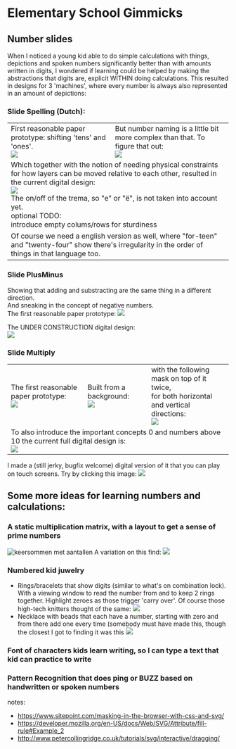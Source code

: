 # Elementary School Gimmicks

## Number slides
When I noticed a young kid able to do simple calculations with things, depictions and spoken numbers significantly better than with amounts written in digits, I wondered if learning could be helped by making the abstractions that digits are, explicit WITHIN doing calculations. This resulted in designs for 3 'machines', where every number is always also represented in an amount of depictions:

### Slide Spelling (Dutch):
<table><tr><td>
First reasonable paper prototype: shifting 'tens' and 'ones'.<br>
<img src="https://raw.githubusercontent.com/steltenpower/ElementarySchoolGimmicks/master/getallenuitspreker_samengesteld.jpg">
  </td><td>
But number naming is a little bit more complex than that. To figure that out:<br>
<img src="https://raw.githubusercontent.com/steltenpower/ElementarySchoolGimmicks/master/getallenuitspreker.jpg"></td></tr><tr><td colspan="3">
Which together with the notion of needing physical constraints for how layers can be moved relative to each other, resulted in the current digital design:<br><img src="https://github.com/steltenpower/ElementarySchoolGimmicks/blob/master/getal_in_letters_v0.svg"><br>
  The on/off of the trema, so "e" or "ë", is not taken into account yet.<br>
  optional TODO:<br>
  introduce empty colums/rows for sturdiness</td></tr>
  <tr><td colspan="3"> Of course we need a english version as well, where "for-teen" and "twenty-four" show there's irregularity in the order of things in that language too.
  </td></tr></table>

### Slide PlusMinus
Showing that adding and substracting are the same thing in a different direction.<br>
And sneaking in the concept of negative numbers.<br>
The first reasonable paper prototype: <img src="https://raw.githubusercontent.com/steltenpower/ElementarySchoolGimmicks/master/IMG_20230328_233125596.jpg"><br>

The UNDER CONSTRUCTION digital design:<br>
<img src="https://github.com/steltenpower/ElementarySchoolGimmicks/blob/master/AddSubtract.svg">


### Slide Multiply <a name="multiplication"></a>
<table><tr><td>The first reasonable paper prototype:<br>
<img src="https://raw.githubusercontent.com/steltenpower/ElementarySchoolGimmicks/master/IMG_20200501_203637563.jpg">
  </td><td>
Built from a background:<br>
<img src="https://raw.githubusercontent.com/steltenpower/ElementarySchoolGimmicks/master/multiply_background.jpg">
  </td><td>with the following mask on top of it twice,<br> for both horizontal and vertical directions:<br>
<img src="https://raw.githubusercontent.com/steltenpower/ElementarySchoolGimmicks/master/horizontal_sliding_mask.jpg">
  </td></tr><tr><td colspan="3"> To also introduce the important concepts 0 and numbers above 10 the current full digital design is:<br>
<!-- <img src="https://github.com/steltenpower/ElementarySchoolGimmicks/blob/master/multiplier.svg"><br>-->
<img src="https://github.com/steltenpower/ElementarySchoolGimmicks/blob/master/multiplier2.svg"></td></tr></table>

I made a (still jerky, bugfix welcome) digital version of it that you can play on touch screens. Try by clicking this image: <a title="play !" href="https://steltenpower.github.io/ElementarySchoolGimmicks/sliding_calculators_multiplication.html">
<img src="https://repository-images.githubusercontent.com/217832815/2aec6500-1022-11eb-952a-1796fdb14235"></a>

## Some more ideas for learning numbers and calculations:

### A static multiplication matrix, with a layout to get a sense of prime numbers <a name="multiplication_static"></a>
![keersommen met aantallen](https://github.com/steltenpower/ElementarySchoolGimmicks/blob/master/keersommen_met_aantallen.jpg)
A variation on this find: <img src="https://upload.wikimedia.org/wikipedia/commons/3/3f/Multiplication_table_to_scale.svg">

### Numbered kid juwelry
- Rings/bracelets that show digits (similar to what's on combination lock). With a viewing window to read the number from and to keep 2 rings together. Highlight zeroes as those trigger 'carry over'. Of course those high-tech knitters thought of the same: <a href="https://www.youtube.com/watch?v=ZLnXdEWwikk"><img src="https://www.jimmybeanswool.com/secure-html/productImages/85000/85167Large_b420.jpg"></a><br>
- Necklace with beads that each have a number, starting with zero and from there add one every time (somebody must have made this, though the closest I got to finding it was this <a href="https://rhythmsofplay.com/alphabet-bead-necklace-craft-for-kids/"><img src="https://rhythmsofplay.com/wp-content/uploads/2017/09/Alphabet-bead-necklace-jewelry-for-kids-pin3-768x1153.jpg"></a>

### Font of characters kids learn writing, so I can type a text that kid can practice to write

### Pattern Recognition that does ping or BUZZ based on handwritten or spoken numbers


notes:
- https://www.sitepoint.com/masking-in-the-browser-with-css-and-svg/
- https://developer.mozilla.org/en-US/docs/Web/SVG/Attribute/fill-rule#Example_2
- http://www.petercollingridge.co.uk/tutorials/svg/interactive/dragging/
